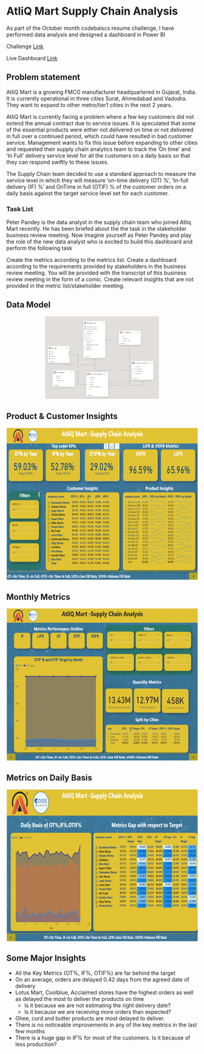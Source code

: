 # AtliQ Mart Supply Chain Analysis
As part of the October month codebaiscs resume challenge, I have performed data analysis and designed a dashboard in Power BI

Challenge [Link](https://codebasics.io/event/codebasics-resume-project-challenge)

Live Dashboard [Link](https://www.novypro.com/project/atliq-mart---supply-chain-analysis)

## Problem statement

AtliQ Mart is a growing FMCG manufacturer headquartered in Gujarat, India. It is currently operational in three cities Surat, Ahmedabad and Vadodra. They want to expand to other metro/tier1 cities in the next 2 years.

AtliQ Mart is currently facing a problem where a few key customers did not extend the annual contract due to service issues. It is speculated that some of the essential products were either not delivered on time or not delivered in full over a continued period, which could have resulted in bad customer service. Management wants to fix this issue before expanding to other cities and requested their supply chain analytics team to track the ’On time’ and ‘In Full’ delivery service level for all the customers on a daily basis so that they can respond swiftly to these issues.

The Supply Chain team decided to use a standard approach to measure the service level in which they will measure ‘on-time delivery (OT) %’, ‘In-full delivery (IF) %’ and OnTime in full (OTIF) % of the customer orders on a daily basis against the target service level set for each customer.


### Task List

Peter Pandey is the data analyst in the supply chain team who joined Atliq Mart recently. He has been briefed about the the task in the stakeholder business review meeting. Now Imagine yourself as Peter Pandey and play the role of the new data analyst who is excited to build this dashboard and perform the following task

Create the metrics according to the metrics list.
Create a dashboard according to the requirements provided by stakeholders in the business review meeting. You will be provided with the transcript of this business review meeting in the form of a comic.
Create relevant insights that are not provided in the metric list/stakeholder meeting.

## Data Model 

<p align="center">
  <img src="https://github.com/Anjani204/Supply-Chain-Analytics/blob/main/resources/data_model_1.png" width="300">
</p>

## Product & Customer Insights 

<p align="center">
  <img src="https://github.com/Anjani204/Supply-Chain-Analytics/blob/main/resources/Product%20%26%20Customer%20Insights.png" height="400">
</p>

## Monthly Metrics 

<p align="center">
  <img src="https://github.com/Anjani204/Supply-Chain-Analytics/blob/main/resources/Monthly_Metrics_view.png" height="400">
</p>

## Metrics on Daily Basis

<p align="center">
  <img src="https://github.com/Anjani204/Supply-Chain-Analytics/blob/main/resources/Metrics%20on%20Daily%20Basics.png" height="400">
</p>



## Some Major Insights 

- All the Key Metrics (OT%, IF%, OTIF%) are far behind the target
- On an average, orders are delayed 0.42 days from the agreed date of delivery
- Lotus Mart, Coolblue, Acclaimed stores have the highest orders as well as delayed the most to deliver the products on time 
  - Is it because we are not estimating the right delivery date?
  - Is it because we are receiving more orders than expected?
- Ghee, curd and butter products are most delayed to deliver. 
- There is no noticeable improvements in any of the key metrics in the last few months
- There is a huge gap in IF% for most of the customers. Is it because of less production?

